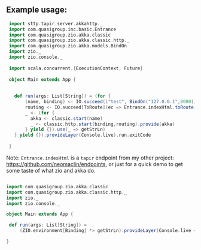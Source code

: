 
## Example usage:

```scala
 import sttp.tapir.server.akkahttp._
 import com.quasigroup.inc.basic.Entrance
 import com.quasigroup.zio.akka.classic
 import com.quasigroup.zio.akka.classic.http._
 import com.quasigroup.zio.akka.models.BindOn
 import zio._
 import zio.console._
 
 import scala.concurrent.{ExecutionContext, Future}
 
 object Main extends App {
 
 
   def run(args: List[String]) = (for {
       (name, binding) <- IO.succeed(("test", BindOn("127.0.0.1",8080))) // try using config to populate these
       routing <- IO.succeed[ToRoute](ec => Entrance.indexHtml.toRoute(_ => Future(Right("hello world"))(ec)))
       _ <- (for {
         akka <- classic.start(name)
         _ <- classic.http.start(binding,routing).provide(akka)
       } yield {}).use(_ => getStrLn)
   } yield {}).provideLayer(Console.live).run.exitCode
 
 }

```

Note: ```Entrance.indexHtml``` is a ```tapir``` endpoint from my other project: https://github.com/neomaclin/endpoints, or just for a quick demo to get some taste of what zio and akka do. 

```Scala

import com.quasigroup.zio.akka.classic
import com.quasigroup.zio.akka.classic.http._
import zio._
import zio.console._

object Main extends App {

 def run(args: List[String]) =
     (ZIO.environment[Binding] *> getStrLn).provideLayer(Console.live ++ classic.http.demo).exitCode

}
```
